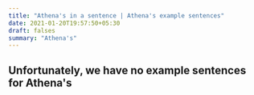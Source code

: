 ```yaml
---
title: "Athena's in a sentence | Athena's example sentences"
date: 2021-01-20T19:57:50+05:30
draft: falses
summary: "Athena's"
---
```

## Unfortunately, we have no example sentences for Athena's                 

